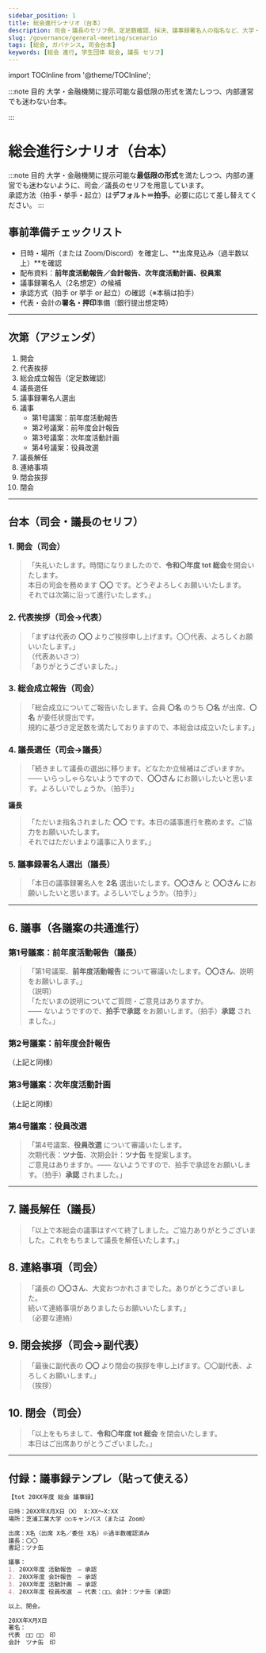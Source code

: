 ```yaml
---
sidebar_position: 1
title: 総会進行シナリオ（台本）
description: 司会・議長のセリフ例、定足数確認、採決、議事録署名人の指名など、大学・銀行提出にも耐える最低限の形式を満たす進行台本。
slug: /governance/general-meeting/scenario
tags: [総会, ガバナンス, 司会台本]
keywords: [総会 進行, 学生団体 総会, 議長 セリフ]
---
```


import TOCInline from '@theme/TOCInline';

<TOCInline toc={toc} />
:::note 目的
大学・金融機関に提示可能な最低限の形式を満たしつつ、内部運営でも迷わない台本。

:::

# 総会進行シナリオ（台本）

:::note 目的
大学・金融機関に提示可能な**最低限の形式**を満たしつつ、内部の運営でも迷わないように、司会／議長のセリフを用意しています。  
承認方法（拍手・挙手・起立）は**デフォルト＝拍手**。必要に応じて差し替えてください。
:::

## 事前準備チェックリスト
- 日時・場所（または Zoom/Discord）を確定し、**出席見込み（過半数以上）**を確認
- 配布資料：**前年度活動報告／会計報告、次年度活動計画、役員案**
- 議事録署名人（2名想定）の候補
- 承認方式（拍手 or 挙手 or 起立）の確認（※本稿は拍手）
- 代表・会計の**署名・押印**準備（銀行提出想定時）

---

## 次第（アジェンダ）
1. 開会  
2. 代表挨拶  
3. 総会成立報告（定足数確認）  
4. 議長選任  
5. 議事録署名人選出  
6. 議事  
   - 第1号議案：前年度活動報告  
   - 第2号議案：前年度会計報告  
   - 第3号議案：次年度活動計画  
   - 第4号議案：役員改選  
7. 議長解任  
8. 連絡事項  
9. 閉会挨拶  
10. 閉会

---

## 台本（司会・議長のセリフ）

### 1. 開会（司会）
> 「失礼いたします。時間になりましたので、**令和〇年度 tot 総会**を開会いたします。  
> 本日の司会を務めます **〇〇** です。どうぞよろしくお願いいたします。  
> それでは次第に沿って進行いたします。」

### 2. 代表挨拶（司会→代表）
> 「まずは代表の **〇〇** よりご挨拶申し上げます。〇〇代表、よろしくお願いいたします。」  
（代表あいさつ）  
> 「ありがとうございました。」

### 3. 総会成立報告（司会）
> 「総会成立についてご報告いたします。会員 **〇名** のうち **〇名** が出席、**〇名** が委任状提出です。  
> 規約に基づき定足数を満たしておりますので、本総会は成立いたします。」

### 4. 議長選任（司会→議長）
> 「続きまして議長の選出に移ります。どなたか立候補はございますか。  
> —— いらっしゃらないようですので、**〇〇さん** にお願いしたいと思います。よろしいでしょうか。（拍手）」

**議長**  
> 「ただいま指名されました **〇〇** です。本日の議事進行を務めます。ご協力をお願いいたします。  
> それではただいまより議事に入ります。」

### 5. 議事録署名人選出（議長）
> 「本日の議事録署名人を **2名** 選出いたします。**〇〇さん** と **〇〇さん** にお願いしたいと思います。よろしいでしょうか。（拍手）」

---

## 6. 議事（各議案の共通進行）

### 第1号議案：前年度活動報告（議長）
> 「第1号議案、**前年度活動報告** について審議いたします。**〇〇さん**、説明をお願いします。」  
（説明）  
> 「ただいまの説明についてご質問・ご意見はありますか。  
> —— ないようですので、**拍手で承認** をお願いします。（拍手）**承認** されました。」

### 第2号議案：前年度会計報告
（上記と同様）

### 第3号議案：次年度活動計画
（上記と同様）

### 第4号議案：役員改選
> 「第4号議案、**役員改選** について審議いたします。  
> 次期代表：**ツナ缶**、次期会計：**ツナ缶** を提案します。  
> ご意見はありますか。—— ないようですので、拍手で承認をお願いします。（拍手）**承認** されました。」

---

## 7. 議長解任（議長）
> 「以上で本総会の議事はすべて終了しました。ご協力ありがとうございました。これをもちまして議長を解任いたします。」

## 8. 連絡事項（司会）
> 「議長の **〇〇さん**、大変おつかれさまでした。ありがとうございました。  
> 続いて連絡事項がありましたらお願いいたします。」  
（必要な連絡）

## 9. 閉会挨拶（司会→副代表）
> 「最後に副代表の **〇〇** より閉会の挨拶を申し上げます。〇〇副代表、よろしくお願いします。」  
（挨拶）

## 10. 閉会（司会）
> 「以上をもちまして、**令和〇年度 tot 総会** を閉会いたします。  
> 本日はご出席ありがとうございました。」

---

## 付録：議事録テンプレ（貼って使える）

```md
【tot 20XX年度 総会 議事録】

日時：20XX年X月X日（X） X:XX〜X:XX
場所：芝浦工業大学 ○○キャンパス（または Zoom）

出席：X名（出席 X名／委任 X名）※過半数確認済み
議長：〇〇
書記：ツナ缶

議事：
1. 20XX年度 活動報告　— 承認
2. 20XX年度 会計報告　— 承認
3. 20XX年度 活動計画　— 承認
4. 20XX年度 役員改選　— 代表：□□、会計：ツナ缶（承認）

以上、閉会。

20XX年X月X日
署名：
代表　□□ □□　印
会計　ツナ缶　印

```

